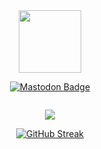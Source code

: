 <div id="header" align="center">
  <img src="https://media.tenor.com/dVVvVxCTXBMAAAAi/akirambow-smile-person.gif" width="100"/>
</div>
<div id="badges">
 <p align='center'> <a href="https://piaille.fr/@st4lwolf">
    <img src="https://img.shields.io/badge/mastodon-purple?style=for-the-badge&logo=mastodon&logoColor=white" alt="Mastodon Badge"/>
   </a></p>
</div>
<p align='center'><img src="https://komarev.com/ghpvc/?username=Malwprotector&style=flat-square&color=blue" alt=""/></p>
<p align="center">
<img src="https://github-readme-stats.vercel.app/api/top-langs/?username=Malwprotector&exclude_repo=mc-seed-converter&theme=dark&langs_count=10&layout=compact"/>
</p>
<!--<p align="center">
<img src="https://github-readme-stats.vercel.app/api?username=Malwprotector&theme=dark&show_icons=true"/>
</p>-->
<p align="center">
<a href="https://git.io/streak-stats"><img src="https://github-readme-streak-stats.herokuapp.com?user=Malwprotector&theme=cobalt&mode=weekly&hide_current_streak=true" alt="GitHub Streak" /></a>
</p>
